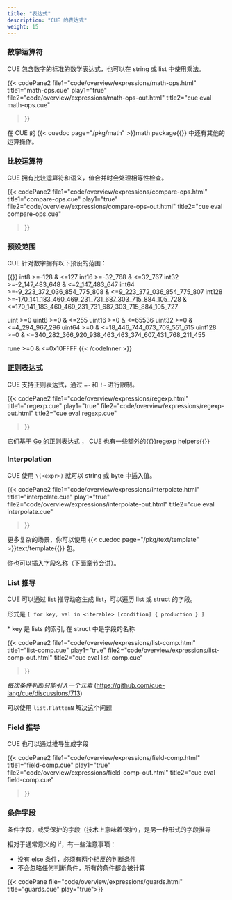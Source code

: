 ```yaml
---
title: "表达式"
description: "CUE 的表达式"
weight: 15
---
```


### 数学运算符

CUE 包含数字的标准的数学表达式，也可以在 string 或 list 中使用乘法。 

{{< codePane2
  file1="code/overview/expressions/math-ops.html" title1="math-ops.cue" play1="true"
  file2="code/overview/expressions/math-ops-out.html" title2="cue eval math-ops.cue"
>}}

在 CUE 的 {{< cuedoc page="/pkg/math" >}}math package{{</cuedoc>}} 中还有其他的运算操作。

### 比较运算符

CUE 拥有比较运算符和语义，值合并时会处理相等性检查。

{{< codePane2
  file1="code/overview/expressions/compare-ops.html" title1="compare-ops.cue" play1="true"
  file2="code/overview/expressions/compare-ops-out.html" title2="cue eval compare-ops.cue"
>}}

### 预设范围

CUE 针对数字拥有以下预设的范围：

{{<codeInner lang="text">}}
int8      >=-128 & <=127
int16     >=-32_768 & <=32_767
int32     >=-2_147_483_648 & <=2_147_483_647
int64     >=-9_223_372_036_854_775_808 & <=9_223_372_036_854_775_807
int128    >=-170_141_183_460_469_231_731_687_303_715_884_105_728 &
              <=170_141_183_460_469_231_731_687_303_715_884_105_727

uint      >=0
uint8     >=0 & <=255
uint16    >=0 & <=65536
uint32    >=0 & <=4_294_967_296
uint64    >=0 & <=18_446_744_073_709_551_615
uint128   >=0 & <=340_282_366_920_938_463_463_374_607_431_768_211_455

rune      >=0 & <=0x10FFFF
{{< /codeInner >}}



### 正则表达式

CUE 支持正则表达式，通过 `=~` 和 `!~` 进行限制。


{{< codePane2
  file1="code/overview/expressions/regexp.html" title1="regexp.cue" play1="true"
  file2="code/overview/expressions/regexp-out.html" title2="cue eval regexp.cue"
>}}

它们基于 [Go 的正则表达式](https://golang.org/pkg/regexp/) ， CUE 也有一些额外的{{<cuedoc page="/pkg/regexp" >}}regexp helpers{{</cuedoc>}}


### Interpolation

CUE 使用 `\(<expr>)` 就可以 string 或 byte 中插入值。

{{< codePane2
  file1="code/overview/expressions/interpolate.html" title1="interpolate.cue" play1="true"
  file2="code/overview/expressions/interpolate-out.html" title2="cue eval interpolate.cue"
>}}

更多复杂的场景，你可以使用 {{< cuedoc page="/pkg/text/template" >}}text/template{{</cuedoc>}} 包。

你也可以插入字段名称（下面章节会讲）。


### List 推导

CUE 可以通过 list 推导动态生成 list，可以遍历 list 或 struct 的字段。

形式是 `[ for key, val in <iterable> [condition] { production } ]`

\* key 是 lists 的索引, 在 struct 中是字段的名称

{{< codePane2
  file1="code/overview/expressions/list-comp.html" title1="list-comp.cue" play1="true"
  file2="code/overview/expressions/list-comp-out.html" title2="cue eval list-comp.cue"
>}}

_每次条件判断只能引入一个元素_
(https://github.com/cue-lang/cue/discussions/713)

可以使用 `list.FlattenN` 解决这个问题


### Field 推导

CUE 也可以通过推导生成字段

{{< codePane2
  file1="code/overview/expressions/field-comp.html" title1="field-comp.cue" play1="true"
  file2="code/overview/expressions/field-comp-out.html" title2="cue eval field-comp.cue"
>}}

### 条件字段

条件字段，或受保护的字段（技术上意味着保护），是另一种形式的字段推导

相对于通常意义的 if，有一些注意事项：

- 没有 else 条件，必须有两个相反的判断条件
- 不会忽略任何判断条件，所有的条件都会被计算

{{< codePane file="code/overview/expressions/guards.html" title="guards.cue" play="true">}}
